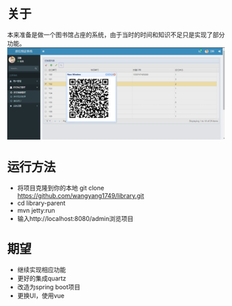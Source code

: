 # 关于
本来准备是做一个图书馆占座的系统，由于当时的时间和知识不足只是实现了部分
功能。
![](img/admin.png)

# 运行方法
* 将项目克隆到你的本地
 git clone https://github.com/wangyang1749/library.git
* cd library-parent
* mvn jetty:run
* 输入http://localhost:8080/admin浏览项目

# 期望
* 继续实现相应功能
* 更好的集成quartz
* 改造为spring boot项目
* 更换UI，使用vue
